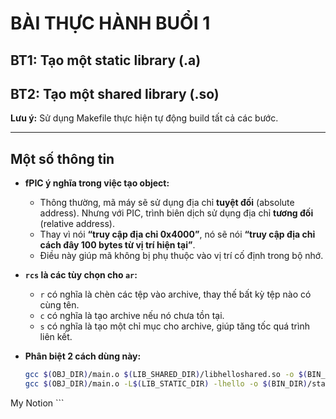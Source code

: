 # BÀI THỰC HÀNH BUỔI 1

## BT1: Tạo một static library (.a)
## BT2: Tạo một shared library (.so)

**Lưu ý:** Sử dụng Makefile thực hiện tự động build tất cả các bước.

---

## Một số thông tin

- **fPIC ý nghĩa trong việc tạo object:**
  - Thông thường, mã máy sẽ sử dụng địa chỉ **tuyệt đối** (absolute address). Nhưng với PIC, trình biên dịch sử dụng địa chỉ **tương đối** (relative address).
  - Thay vì nói **“truy cập địa chỉ 0x4000”**, nó sẽ nói **“truy cập địa chỉ cách đây 100 bytes từ vị trí hiện tại”**.
  - Điều này giúp mã không bị phụ thuộc vào vị trí cố định trong bộ nhớ.

- **`rcs` là các tùy chọn cho `ar`:**
  - `r` có nghĩa là chèn các tệp vào archive, thay thế bất kỳ tệp nào có cùng tên.
  - `c` có nghĩa là tạo archive nếu nó chưa tồn tại.
  - `s` có nghĩa là tạo một chỉ mục cho archive, giúp tăng tốc quá trình liên kết.

- **Phân biệt 2 cách dùng này:**
  ```sh
  gcc $(OBJ_DIR)/main.o $(LIB_SHARED_DIR)/libhelloshared.so -o $(BIN_DIR)/shared_libs
  gcc $(OBJ_DIR)/main.o -L$(LIB_STATIC_DIR) -lhello -o $(BIN_DIR)/static_libs

My Notion ```